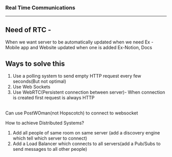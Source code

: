 ### Real Time Communications ###
<hr>

<h2>Need of RTC - </h2>
When we want server to be automatically updated when we need
Ex - Mobile app and Website updated when one is added Ex-Notion, Docs<br>

<h2>Ways to solve this</h2>
<ol>
  <li>Use a polling system to send empty HTTP request every few seconds(But not optimal) </li>
  <li>Use Web Sockets</li>
  <li>Use WebRTC(Persistent connection between server)- When  connection is created first request is always HTTP</li>
</ol>
<br>
Can use PostWOman(not Hopscotch) to connect to websocket

<br>

How to achieve Distributed Systems?
1. Add all people of same room on same server (add a discovery engine which tell which server to connect)
2. Add a Load Balancer which connects to all servers(add a Pub/Subs to send messages to all other people)